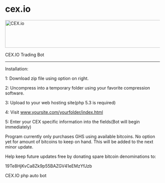 cex.io
======

<a href="https://cex.io/r/0/HikeNH/0/" title="CEX.io - Bitcoin Commodity Exchange" target="_blank"><img src="http://cex.io/img/b/728x90.jpg" width="728" height="90" border="0" alt="CEX.io"></a>

CEX.IO
Trading Bot
________________________
Installation:

1: Download zip file using option on right.

2: Uncompress into a temporary folder using your favorite compression software.

3: Upload to your web hosting site(php 5.3 is required)

4: Visit www.yoursite.com/yourfolder/index.html

5: Enter your CEX specific information into the fields(Bot will begin immediately)

Program currently only purchases GHS using available bitcoins. No option yet for amount of bitcoins to keep on hand. This will be added to the next minor update.

Help keep future updates free by donating spare bitcoin denominations to:

19Te8HjKvCa8Zk9p55BAZGV41eEMzYfJzb


CEX.IO php auto bot


